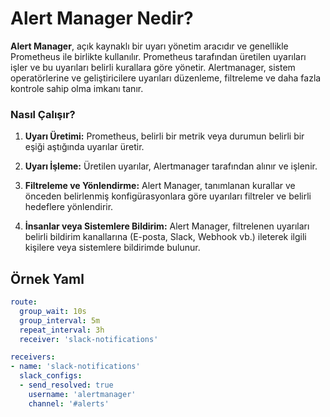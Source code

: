 # Alert Manager Nedir?

**Alert Manager**, açık kaynaklı bir uyarı yönetim aracıdır ve genellikle Prometheus ile birlikte kullanılır. Prometheus tarafından üretilen uyarıları işler ve bu uyarıları belirli kurallara göre yönetir. Alertmanager, sistem operatörlerine ve geliştiricilere uyarıları düzenleme, filtreleme ve daha fazla kontrole sahip olma imkanı tanır.

### Nasıl Çalışır?

1. **Uyarı Üretimi:** Prometheus, belirli bir metrik veya durumun belirli bir eşiği aştığında uyarılar üretir.

2. **Uyarı İşleme:** Üretilen uyarılar, Alertmanager tarafından alınır ve işlenir.

3. **Filtreleme ve Yönlendirme:** Alert Manager, tanımlanan kurallar ve önceden belirlenmiş konfigürasyonlara göre uyarıları filtreler ve belirli hedeflere yönlendirir.

4. **İnsanlar veya Sistemlere Bildirim:** Alert Manager, filtrelenen uyarıları belirli bildirim kanallarına (E-posta, Slack, Webhook vb.) ileterek ilgili kişilere veya sistemlere bildirimde bulunur.

## Örnek Yaml
```yaml
route:
  group_wait: 10s
  group_interval: 5m
  repeat_interval: 3h
  receiver: 'slack-notifications'

receivers:
- name: 'slack-notifications'
  slack_configs:
  - send_resolved: true
    username: 'alertmanager'
    channel: '#alerts'
```